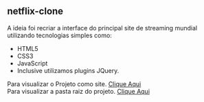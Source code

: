 <h2>netflix-clone</h2>


A ideia foi recriar a interface do principal site de streaming mundial utilizando tecnologias simples como:
* HTML5
* CSS3 
* JavaScript
* Inclusive utilizamos plugins JQuery.


Para visualizar o Projeto como site. <a href="https://avalosdev.github.io/netflix-clone">Clique Aqui</a>
<br>
Para visualizar a pasta raiz do projeto. <a href="https://github.com/avalosdev/netflix-clone/tree/master">Clique Aqui</a>
